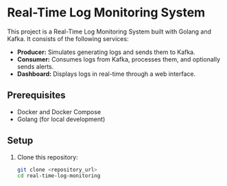 # Real-Time Log Monitoring System

This project is a Real-Time Log Monitoring System built with Golang and Kafka. It consists of the following services:

- **Producer:** Simulates generating logs and sends them to Kafka.
- **Consumer:** Consumes logs from Kafka, processes them, and optionally sends alerts.
- **Dashboard:** Displays logs in real-time through a web interface.

## Prerequisites

- Docker and Docker Compose
- Golang (for local development)

## Setup

1. Clone this repository:

   ```bash
   git clone <repository_url>
   cd real-time-log-monitoring
